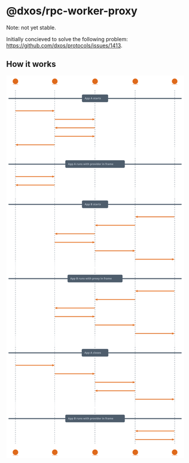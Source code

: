# @dxos/rpc-worker-proxy

Note: not yet stable.

Initially concieved to solve the following problem: https://github.com/dxos/protocols/issues/1413.

## How it works

<img src="../../../docs/design/diagrams/puml/rpc-worker-proxy-multi-window-connect.svg" />
